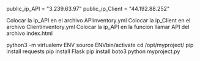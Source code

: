 public_ip_API = "3.239.63.97"
public_ip_Client = "44.192.88.252"

Colocar la ip_API en el archivo APIinventory.yml
Colocar la ip_Client en el archivo Clientinventory.yml
Colocar la ip_API en la funcion llamar API del archivo index.html

python3 -m virtualenv ENV 
source ENVbin/activate
cd /opt/myproject/
pip install requests
pip install Flask
pip install boto3
python myproject.py

